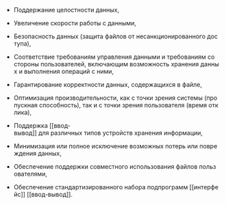 - Поддержание целостности данных,
- Увеличение скорости работы с данными,
- Безопасность данных (защита файлов от несанкционированного доступа),
- Соответствие требованиям управления данными и требованиям со стороны пользователей, включающим возможность хранения данных и выполнения операций с ними,

- Гарантирование корректности данных, содержащихся в файле,
- Оптимизация производительности, как с точки зрения системы (пропускная способность), так и с точки зрения пользователя (время отклика),

- Поддержка [[ввод-вывод]] для различных типов устройств хранения информации,

- Минимизация или полное исключение возможных потерь или повреждения данных,

- Обеспечение поддержки совместного использования файлов пользователями,

- Обеспечение стандартизированного набора подпрограмм [[интерфейс]] [[ввод-вывод]].